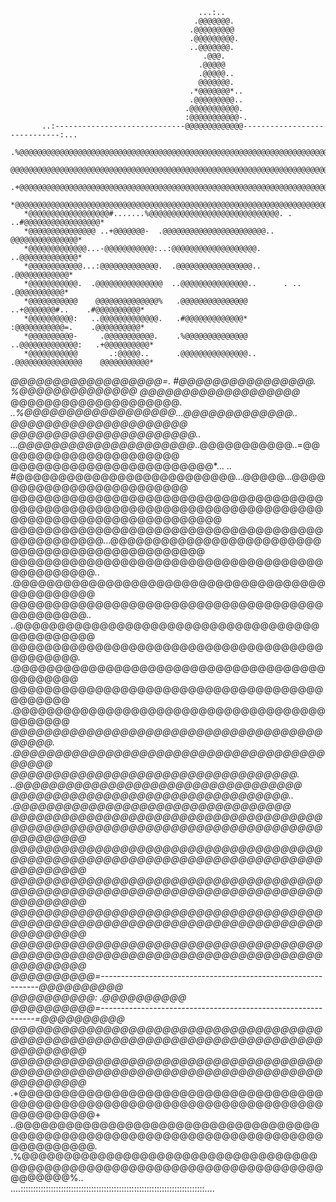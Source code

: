 

                                              ...:..                                               
                                             .@@@@@@@.                                             
                                            .@@@@@@@@@                                             
                                            .@@@@@@@@@.                                            
                                            ..@@@@@@@.                                             
                                               .@@@.                                               
                                              .@@@@@                                               
                                              .@@@@@..                                             
                                              @@@@@@@.                                             
                                            .*@@@@@@@*..                                           
                                            .@@@@@@@@@..                                           
                                           .@@@@@@@@@@@.                                           
                                           :@@@@@@@@@@@-.                                          
           ..:-----------------------------@@@@@@@@@@@@@-----------------------------:...          
        .%@@@@@@@@@@@@@@@@@@@@@@@@@@@@@@@@@@@@@@@@@@@@@@@@@@@@@@@@@@@@@@@@@@@@@@@@@@@@@@@%         
        @@@@@@@@@@@@@@@@@@@@@@@@@@@@@@@@@@@@@@@@@@@@@@@@@@@@@@@@@@@@@@@@@@@@@@@@@@@@@@@@@@@.       
      .+@@@@@@@@@@@@@@@@@@@@@@@@@@@@@@@@@@@@@@@@@@@@@@@@@@@@@@@@@@@@@@@@@@@@@@@@@@@@@@@@@@@+       
       *@@@@@@@@@@@@@@@@@@@@@@@@@@@@@@@@@@@@@@@@@@@@@@@@@@@@@@@@@@@@@@@@@@@@@@@@@@@@@@@@@@@*       
       *@@@@@@@@@@@@@@@@@@#.......%@@@@@@@@@@@@@@@@@@@@@@@@@@@@@. .    ..#@@@@@@@@@@@@@@@@@*       
       *@@@@@@@@@@@@@@@ ..+@@@@@@@-  .@@@@@@@@@@@@@@@@@@@@@@@..             @@@@@@@@@@@@@@@*       
       *@@@@@@@@@@@@@...-@@@@@@@@@@@:..:@@@@@@@@@@@@@@@@@@@.                ..@@@@@@@@@@@@@*       
       *@@@@@@@@@@@@...:@@@@@@@@@@@@@.  .@@@@@@@@@@@@@@@@@..                  .@@@@@@@@@@@@*       
       *@@@@@@@@@@@.  .@@@@@@@@@@@@@@@  ..@@@@@@@@@@@@@@@..      . ..          .@@@@@@@@@@@*       
       *@@@@@@@@@@@    @@@@@@@@@@@@@@%   .@@@@@@@@@@@@@@@     ..+@@@@@@@#..    .#@@@@@@@@@@*       
       *@@@@@@@@@@:   ..@@@@@@@@@@@@@.   .#@@@@@@@@@@@@@*     :@@@@@@@@@@@=.    .@@@@@@@@@@*       
       *@@@@@@@@@@-     .@@@@@@@@@@@.    .%@@@@@@@@@@@@@@   ..@@@@@@@@@@@@@:   .+@@@@@@@@@@*       
       *@@@@@@@@@@@       .:@@@@@..      .@@@@@@@@@@@@@@@.. .@@@@@@@@@@@@@@@    @@@@@@@@@@@*       
*@@@@@@@@@@@@@@@@@@=.                    #@@@@@@@@@@@@@@@@.  %@@@@@@@@@@@@@@   @@@@@@@@@@@@@@@@@@@*
@@@@@@@@@@@@@@@@@@@@*.                ..%@@@@@@@@@@@@@@@@@@...@@@@@@@@@@@@@.. @@@@@@@@@@@@@@@@@@@@@
@@@@@@@@@@@@@@@@@@@@@@..            ...@@@@@@@@@@@@@@@@@@@@@*..@@@@@@@@@@@..=@@@@@@@@@@@@@@@@@@@@@@
@@@@@@@@@@@@@@@@@@@@@@@@*...     .. #@@@@@@@@@@@@@@@@@@@@@@@@@@...@@@@@...@@@@@@@@@@@@@@@@@@@@@@@@@
@@@@@@@@@@@@@@@@@@@@@@@@@@@@@@@@@@@@@@@@@@@@@@@@@@@@@@@@@@@@@@@@@@@@@@@@@@@@@@@@@@@@@@@@@@@@@@@@@@@
@@@@@@@@@@@@@@@@@@@@@@@@@@@@@@@@@@@@@@@@@@@@@@@@...@@@@@@@@@@@@@@@@@@@@@@@@@@@@@@@@@@@@@@@@@@@@@@@@
@@@@@@@@@@@@@@@@@@@@@@@@@@@@@@@@@@@@@@@@@@@@@@@..  .@@@@@@@@@@@@@@@@@@@@@@@@@@@@@@@@@@@@@@@@@@@@@@@
@@@@@@@@@@@@@@@@@@@@@@@@@@@@@@@@@@@@@@@@@@@@@@..   ..@@@@@@@@@@@@@@@@@@@@@@@@@@@@@@@@@@@@@@@@@@@@@@
@@@@@@@@@@@@@@@@@@@@@@@@@@@@@@@@@@@@@@@@@@@@@.       .@@@@@@@@@@@@@@@@@@@@@@@@@@@@@@@@@@@@@@@@@@@@@
@@@@@@@@@@@@@@@@@@@@@@@@@@@@@@@@@@@@@@@@@@@@          .@@@@@@@@@@@@@@@@@@@@@@@@@@@@@@@@@@@@@@@@@@@@
*@@@@@@@@@@@@@@@@@@@@@@@@@@@@@@@@@@@@@@@@@@.           .@@@@@@@@@@@@@@@@@@@@@@@@@@@@@@@@@@@@@@@@@@*
       *@@@@@@@@@@@@@@@@@@@@@@@@@@@@@@@@@@.            ..@@@@@@@@@@@@@@@@@@@@@@@@@@@@@@@@@@*       
       *@@@@@@@@@@@@@@@@@@@@@@@@@@@@@@@@@..              .@@@@@@@@@@@@@@@@@@@@@@@@@@@@@@@@@*       
       *@@@@@@@@@@@@@@@@@@@@@@@@@@@@@@@@@@@@@@@@@@@@@@@@@@@@@@@@@@@@@@@@@@@@@@@@@@@@@@@@@@@*       
       *@@@@@@@@@@@@@@@@@@@@@@@@@@@@@@@@@@@@@@@@@@@@@@@@@@@@@@@@@@@@@@@@@@@@@@@@@@@@@@@@@@@*       
       *@@@@@@@@@@@@@@@@@@@@@@@@@@@@@@@@@@@@@@@@@@@@@@@@@@@@@@@@@@@@@@@@@@@@@@@@@@@@@@@@@@@*       
       *@@@@@@@@@@@@@@@@@@@@@@@@@@@@@@@@@@@@@@@@@@@@@@@@@@@@@@@@@@@@@@@@@@@@@@@@@@@@@@@@@@@*       
       *@@@@@@@@@@@@@@@@@@@@@@@@@@@@@@@@@@@@@@@@@@@@@@@@@@@@@@@@@@@@@@@@@@@@@@@@@@@@@@@@@@@*       
       *@@@@@@@@@@=--------------------------------------------------------------@@@@@@@@@@*       
       *@@@@@@@@@@:                                                             .@@@@@@@@@@*       
       *@@@@@@@@@@=-------------------------------------------------------------=@@@@@@@@@@*       
       *@@@@@@@@@@@@@@@@@@@@@@@@@@@@@@@@@@@@@@@@@@@@@@@@@@@@@@@@@@@@@@@@@@@@@@@@@@@@@@@@@@@*       
       *@@@@@@@@@@@@@@@@@@@@@@@@@@@@@@@@@@@@@@@@@@@@@@@@@@@@@@@@@@@@@@@@@@@@@@@@@@@@@@@@@@@*       
      .+@@@@@@@@@@@@@@@@@@@@@@@@@@@@@@@@@@@@@@@@@@@@@@@@@@@@@@@@@@@@@@@@@@@@@@@@@@@@@@@@@@@+       
      ..@@@@@@@@@@@@@@@@@@@@@@@@@@@@@@@@@@@@@@@@@@@@@@@@@@@@@@@@@@@@@@@@@@@@@@@@@@@@@@@@@@@.       
        .%@@@@@@@@@@@@@@@@@@@@@@@@@@@@@@@@@@@@@@@@@@@@@@@@@@@@@@@@@@@@@@@@@@@@@@@@@@@@@@@%..       
         ....:::::::::::::::::::::::::::::::::::::::::::::::::::::::::::::::::::::::::....         

